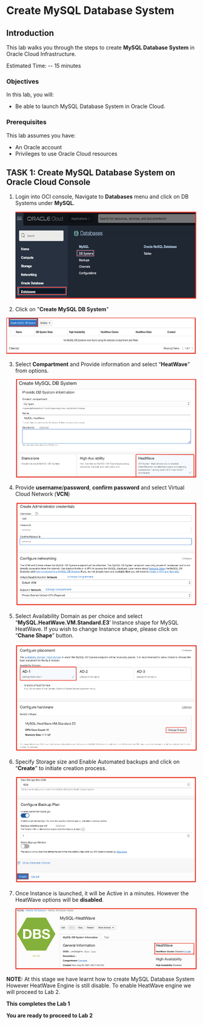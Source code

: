 # Create MySQL Database System

## Introduction

This lab walks you through the steps to create **MySQL Database System** in Oracle Cloud Infrastructure.

Estimated Time: -- 15 minutes

### Objectives

In this lab, you will:
* Be able to launch MySQL Database System in Oracle Cloud.

### Prerequisites

This lab assumes you have:
* An Oracle account
* Privileges to use Oracle Cloud resources


## **TASK 1**: Create MySQL Database System on Oracle Cloud Console

1. Login into OCI console, Navigate to **Databases** menu and click on DB Systems under **MySQL**.

	![login-into-oci-console](images/login-oci-console.png)

2. Click on "**Create MySQL DB System**"

  ![create-db](images/create-db.png)

3. Select **Compartment** and Provide information and select “**HeatWave**” from options.

	![create-db-01](images/create-db-01.png)

4. Provide **username**/**password**, **confirm password** and select Virtual Cloud Network (**VCN**)

   ![username](images/username.png)

5. Select Availability Domain as per choice and select “**MySQL.HeatWave.VM.Standard.E3**’ Instance shape for MySQL HeatWave.
	 If you wish to change Instance shape, please click on “**Chane Shape**” button.

	![availability](images/availability.png)

6. Specify Storage size and Enable Automated backups and click on “**Create**” to initiate creation process.

	 ![create](images/create.png)

7. Once Instance is launched, it will be Active in a minutes. However the HeatWave options will be **disabled**.

	 ![active-db](images/active-db.png)

**NOTE:** At this stage we have learnt how to create MySQL Database System However HeatWave Engine is still disable. To enable HeatWave engine we will proceed to Lab 2.

**This completes the Lab 1**

**You are ready to proceed to Lab 2**
